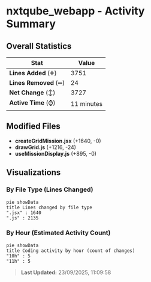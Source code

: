 # nxtqube_webapp - Activity Summary 

## Overall Statistics

| Stat                   | Value                                                             |
| ---------------------- | ----------------------------------------------------------------- |
| **Lines Added** (➕)   | 3751                                          |
| **Lines Removed** (➖) | 24                                        |
| **Net Change** (↕)    | 3727                |
| **Active Time** (⌚)   | 11 minutes |


## Modified Files
- **createGridMission.jsx** (+1640, -0)
- **drawGrid.js** (+1216, -24)
- **useMissionDisplay.js** (+895, -0)

## Visualizations

### By File Type (Lines Changed)

```mermaid
pie showData
title Lines changed by file type
".jsx" : 1640
".js" : 2135
```

### By Hour (Estimated Activity Count)

```mermaid
pie showData
title Coding activity by hour (count of changes)
"10h" : 5
"11h" : 5
```


> **Last Updated:** 23/09/2025, 11:09:58